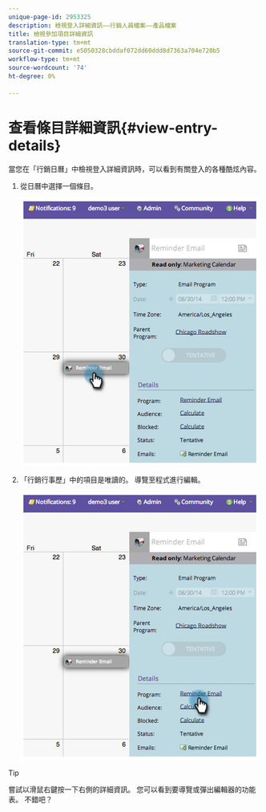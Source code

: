 ```yaml
---
unique-page-id: 2953325
description: 檢視登入詳細資訊——行銷人員檔案——產品檔案
title: 檢視參加項目詳細資訊
translation-type: tm+mt
source-git-commit: e5050328cbddaf072dd60ddd8d7363a704e720b5
workflow-type: tm+mt
source-wordcount: '74'
ht-degree: 0%

---
```



# 查看條目詳細資訊{#view-entry-details}

當您在「行銷日曆」中檢視登入詳細資訊時，可以看到有關登入的各種酷炫內容。

1. 從日曆中選擇一個條目。

   ![](assets/image2014-9-26-10-3a30-3a44.png)

1. 「行銷行事歷」中的項目是唯讀的。 導覽至程式進行編輯。

   ![](assets/image2014-9-26-10-3a31-3a1.png)

>[!TIP]
>
>嘗試以滑鼠右鍵按一下右側的詳細資訊。 您可以看到要導覽或彈出編輯器的功能表。 不錯吧？
